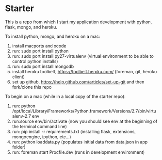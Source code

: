 Starter 
==============

This is a repo from which I start my application development with python, flask, mongo, and heroku.

To install python, mongo, and heroku on a mac:
1. install macports and xcode
2. run: sudo port install python
3. run: sudo port install py27-virtualenv (virtual environment to be able to control python installs)
3. run: sudo port install mongodb
4. install heroku toolbelt, https://toolbelt.heroku.com/ (foreman, git, heroku client)
5. set up github, https://help.github.com/articles/set-up-git and then fork/clone this repo

To begin on a mac (while in a local copy of the starter repo):
1. run: python /opt/local/Library/Frameworks/Python.framework/Versions/2.7/bin/virtualenv-2.7 env 
2. run:source env/bin/activate (now you should see env at the beginning of the terminal command line)
3. run: pip install -r requirements.txt (installing flask, extensions, mongoengine, ipython, etc...)
4. run: python loaddata.py (populates initial data from data.json in app folder)
5. run: foreman start Procfile.dev (runs in development environment)
